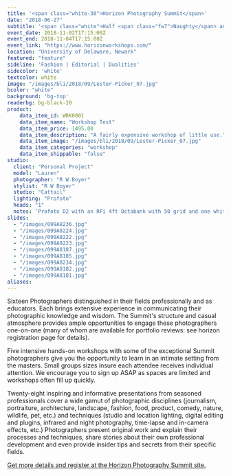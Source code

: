 ```yaml
---
title: '<span class="white-30">Horizon Photography Summit</span>'
date: "2018-06-27"
subtitle: '<span class="white">Half <span class="fw7">Naughty</span> and half nice.</span>'
event_date: 2018-11-02T17:15:00Z
event_end: 2018-11-04T17:15:00Z
event_link: "https://www.horizonworkshops.com/"
location: "University of Delaware, Newark"
featured: "feature"
sideline: 'Fashion | Editorial | Dualities'
sidecolor: 'white'
textcolor: white
image: "/images/bli/2018/09/Lester-Picker_07.jpg"
bcolor: "white"
background: 'bg-top'
readerbg: bg-black-20
product:
    data_item_id: WRK0001
    data_item_name: "Workshop Test"
    data_item_price: 1495.00
    data_item_description: "A fairly expensive workshop of little use."
    data_item_image: "/images/bli/2018/09/Lester-Picker_07.jpg"
    data_item_categories: "workshop"
    data_item_shippable: "false"
studio:
  client: "Personal Project"
  model: "Lauren"
  photographer: "R W Boyer"
  stylist: "R W Boyer"
  studio: "Cattail"
  lighting: "Profoto"
  heads: "1"
  notes: 'Profoto D2 with an RFi 4ft Octabank with 50 grid and one white reflector on white seamless.'
slides:
  - "/images/099A8236.jpg"
  - "/images/099A8224.jpg"
  - "/images/099A8222.jpg"
  - "/images/099A8223.jpg"
  - "/images/099A8187.jpg"
  - "/images/099A8185.jpg"
  - "/images/099A8234.jpg"
  - "/images/099A8182.jpg"
  - "/images/099A8181.jpg"
aliases:
---
```

Sixteen Photographers distinguished in their fields professionally and as educators. Each brings extensive experience in communicating their photographic knowledge and wisdom. The Summit's structure and casual atmosphere provides ample opportunities to engage these photographers one-on-one (many of whom are available for portfolio reviews: see horizon registration page for details).

Five intensive hands-on workshops with some of the exceptional Summit photographers give you the opportunity to learn in an intimate setting from the masters. Small groups sizes insure each attendee receives individual attention. We encourage you to sign up ASAP as spaces are limited and workshops often fill up quickly.

Twenty-eight inspiring and informative presentations from seasoned professionals cover a wide gamut of photographic disciplines (journalism, portraiture, architecture, landscape, fashion, food, product, comedy, nature, wildlife, pet, etc.) and techniques (studio and location lighting, digital editing and plugins, infrared and night photography, time-lapse and in-camera effects, etc.) Photographers present original work and explain their processes and techniques, share stories about their own professional development and even provide insider tips and secrets from their specific fields.

[Get more details and register at the Horizon Photography Summit site.](https://www.horizonworkshops.com/)